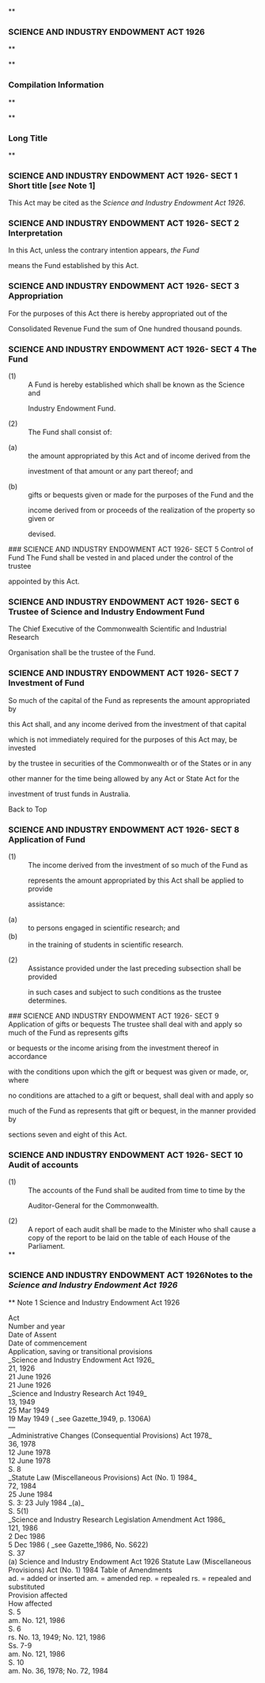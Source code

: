 **

###  SCIENCE AND INDUSTRY ENDOWMENT ACT 1926 
**


**

###  Compilation Information 
**







**

###   Long Title 
**
###  SCIENCE AND INDUSTRY ENDOWMENT ACT 1926- SECT 1  Short title [_see_ Note 1] 
This Act may be cited as the _Science and Industry Endowment Act 1926_.

 
###  SCIENCE AND INDUSTRY ENDOWMENT ACT 1926- SECT 2  Interpretation 
In this Act, unless the contrary intention appears, _the Fund_

means the Fund established by this Act.

 
###  SCIENCE AND INDUSTRY ENDOWMENT ACT 1926- SECT 3  Appropriation 
For the purposes of this Act there is hereby appropriated out of the

Consolidated Revenue Fund the sum of One hundred thousand pounds.

 
###  SCIENCE AND INDUSTRY ENDOWMENT ACT 1926- SECT 4  The Fund 
<dt>(1)</dt><dd>A Fund is hereby established which shall be known as the Science and

Industry Endowment Fund.</dd> <dt>(2)</dt><dd>The Fund shall consist of: </dd> 
<dl compact=""><dl compact="">

<dt>(a)</dt><dd>the amount appropriated by this Act and of income derived from the

investment of that amount or any part thereof; and</dd>

<dt>(b)</dt><dd>gifts or bequests given or made for the purposes of the Fund and the

income derived from or proceeds of the realization of the property so given or

devised.

</dd>

</dl></dl>
###  SCIENCE AND INDUSTRY ENDOWMENT ACT 1926- SECT 5  Control of Fund 
The Fund shall be vested in and placed under the control of the trustee

appointed by this Act.

 
###  SCIENCE AND INDUSTRY ENDOWMENT ACT 1926- SECT 6  Trustee of Science and Industry Endowment Fund 
The Chief Executive of the Commonwealth Scientific and Industrial Research

Organisation shall be the trustee of the Fund.

 
###  SCIENCE AND INDUSTRY ENDOWMENT ACT 1926- SECT 7  Investment of Fund 
So much of the capital of the Fund as represents the amount appropriated by

this Act shall, and any income derived from the investment of that capital

which is not immediately required for the purposes of this Act may, be invested

by the trustee in securities of the Commonwealth or of the States or in any

other manner for the time being allowed by any Act or State Act for the

investment of trust funds in Australia.

 

Back to Top

###  SCIENCE AND INDUSTRY ENDOWMENT ACT 1926- SECT 8  Application of Fund 
<dt>(1)</dt><dd>The income derived from the investment of so much of the Fund as

represents the amount appropriated by this Act shall be applied to provide

assistance:

</dd> 
<dl compact=""><dl compact="">

<dt>(a)</dt><dd>to persons engaged in scientific research; and</dd>

<dt>(b)</dt><dd>in the training of students in scientific research.

</dd>

</dl></dl>
<dt>(2)</dt><dd>Assistance provided under the last preceding subsection shall be provided

in such cases and subject to such conditions as the trustee determines.

</dd> 
###  SCIENCE AND INDUSTRY ENDOWMENT ACT 1926- SECT 9  Application of gifts or bequests 
The trustee shall deal with and apply so much of the Fund as represents gifts

or bequests or the income arising from the investment thereof in accordance

with the conditions upon which the gift or bequest was given or made, or, where

no conditions are attached to a gift or bequest, shall deal with and apply so

much of the Fund as represents that gift or bequest, in the manner provided by

sections seven and eight of this Act.

 
###  SCIENCE AND INDUSTRY ENDOWMENT ACT 1926- SECT 10  Audit of accounts 
<dt>(1)</dt><dd>The accounts of the Fund shall be audited from time to time by the

Auditor-General for the Commonwealth.</dd> <dt>(2)</dt><dd>A report of each audit shall be made to the Minister who shall cause a copy of the report to be laid on the table of each House of the Parliament. </dd> 
**

###  SCIENCE AND INDUSTRY ENDOWMENT ACT 1926<centreit>Notes to the _Science and Industry Endowment Act 1926_ </centreit>
**
Note 1
Science and Industry Endowment Act 1926

<tr align="left">
  <th colspan="1" align="left">
    <div>Act</div>

  </th>
  <th colspan="1" align="left">
    <div>Number 
and year</div>

  </th>
  <th colspan="1" align="left">
    <div>Date 
of Assent</div>

  </th>
  <th colspan="1" align="left">
    <div>Date of commencement</div>

  </th>
  <th colspan="1" align="left">
    <div>Application, saving or transitional provisions</div>

  </th>
</tr>
<tr align="left">
  <td colspan="1" align="left">
    <div>_Science and Industry Endowment Act 1926_</div>

  </td>
  <td colspan="1" align="left">
    <div>21, 1926</div>

  </td>
  <td colspan="1" align="left">
    <div>21&#160;June 1926</div>

  </td>
  <td colspan="1" align="left">
    <div>21&#160;June 1926</div>

  </td>
  <td colspan="1" align="left">

  </td>
</tr>
<tr align="left">
  <td colspan="1" align="left">
    <div>_Science and Industry Research Act 1949_</div>

  </td>
  <td colspan="1" align="left">
    <div>13, 1949</div>

  </td>
  <td colspan="1" align="left">
    <div>25 Mar 1949</div>

  </td>
  <td colspan="1" align="left">
    <div>19&#160;May 1949 ( _see Gazette_1949, p. 1306A)</div>

  </td>
  <td colspan="1" align="left">
    <div>&#151;</div>

  </td>
</tr>
<tr align="left">
  <td colspan="1" align="left">
    <div>_Administrative Changes (Consequential Provisions) Act 1978_</div>

  </td>
  <td colspan="1" align="left">
    <div>36, 1978</div>

  </td>
  <td colspan="1" align="left">
    <div>12&#160;June 1978</div>

  </td>
  <td colspan="1" align="left">
    <div>12&#160;June 1978</div>

  </td>
  <td colspan="1" align="left">
    <div>S. 8</div>

  </td>
</tr>
<tr align="left">
  <td colspan="1" align="left">
    <div>_Statute Law (Miscellaneous Provisions) Act (No.&#160;1) 1984_</div>

  </td>
  <td colspan="1" align="left">
    <div>72, 1984</div>

  </td>
  <td colspan="1" align="left">
    <div>25&#160;June 1984</div>

  </td>
  <td colspan="1" align="left">
    <div>S. 3: 23&#160;July 1984 _(a)_</div>

  </td>
  <td colspan="1" align="left">
    <div>S. 5(1)</div>

  </td>
</tr>
<tr align="left">
  <td colspan="1" align="left">
    <div>_Science and Industry Research Legislation Amendment Act 1986_</div>

  </td>
  <td colspan="1" align="left">
    <div>121, 1986</div>

  </td>
  <td colspan="1" align="left">
    <div>2 Dec 1986</div>

  </td>
  <td colspan="1" align="left">
    <div>5 Dec 1986 ( _see Gazette_1986, No. S622)</div>

  </td>
  <td colspan="1" align="left">
    <div>S. 37</div>

  </td>
</tr>
(a)
Science and Industry Endowment Act 1926
Statute Law (Miscellaneous Provisions) Act (No. 1) 1984
Table of Amendments
<tr align="left">
  <th colspan="1" align="left">
    <div>ad. = added or inserted am. = amended rep. = repealed rs. = repealed and substituted</div>

  </th>
</tr>
<tr align="left">
  <th colspan="1" align="left">
    <div>Provision affected</div>

  </th>
  <th colspan="1" align="left">
    <div>How affected</div>

  </th>
</tr>
<tr align="left">
  <td colspan="1" align="left">
    <div>S. 5</div>

  </td>
  <td colspan="1" align="left">
    <div>am. No.&#160;121, 1986</div>

  </td>
</tr>
<tr align="left">
  <td colspan="1" align="left">
    <div>S. 6</div>

  </td>
  <td colspan="1" align="left">
    <div>rs. No.&#160;13, 1949; No.&#160;121, 1986</div>

  </td>
</tr>
<tr align="left">
  <td colspan="1" align="left">
    <div>Ss. 7-9</div>

  </td>
  <td colspan="1" align="left">
    <div>am. No.&#160;121, 1986</div>

  </td>
</tr>
<tr align="left">
  <td colspan="1" align="left">
    <div>S. 10</div>

  </td>
  <td colspan="1" align="left">
    <div>am. No.&#160;36, 1978; No.&#160;72, 1984</div>

  </td>
</tr>






